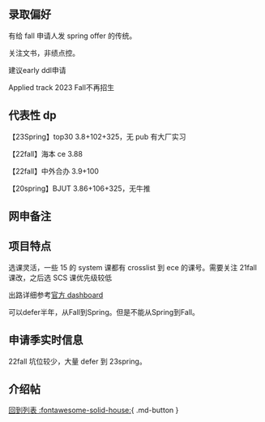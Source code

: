## 录取偏好

有给 fall 申请人发 spring offer 的传统。

关注文书，非绩点控。

建议early ddl申请

Applied track 2023 Fall不再招生

## 代表性 dp

【23Spring】top30 3.8+102+325，无 pub 有大厂实习

【22fall】海本 ce 3.88

【22fall】中外合办 3.9+100

【20spring】BJUT 3.86+106+325，无牛推

## 网申备注

## 项目特点

选课灵活，一些 15 的 system 课都有 crosslist 到 ece 的课号。需要关注 21fall 课改，之后选 SCS 课优先级较低

出路详细参考[官方 dashboard](https://www.cmu.edu/career/outcomes/post-grad-dashboard.html)

可以defer半年，从Fall到Spring。但是不能从Spring到Fall。

## 申请季实时信息

22fall 坑位较少，大量 defer 到 23spring。

## 介绍帖

[回到列表 :fontawesome-solid-house:](grade.md){ .md-button }
